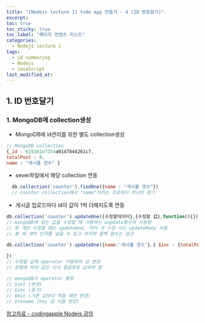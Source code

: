 ```yaml
---
title: "[Nodejs lecture 1] todo app 만들기 - 4 (ID 번호달기)"
excerpt:
toc: true
toc_sticky: true
toc_label: "페이지 컨텐츠 리스트"
categories:
  - Nodejs lecture 1
tags:
  - id numbering
  - Nodejs
  - JavaScript
last_modified_at:
---
```


## **1. ID 번호달기**

### 1. MongoDB에 collection생성

- MongoDB에 id관리를 위한 별도 collection생성

```javascript
// MongoDB collection
{_id : 619301e7254a0147844261c7,
totalPost : 0,
name : "게시물 갯수" }
```

- sever파일에서 해당 collection 연동

```javascript
  db.collection('counter').findOne({name : "게시물 갯수"})
  // counter collection에서 "name"이라는 프로퍼티 하나만 찾기
```

- 게시글 업로드마다 id이 값이 1씩 더해지도록 연동

```javascript
db.collection('counter').updateOne({수정할데이터},{수정할 값},function(){})
// mongoDB에 있는 값을 수정할 때 사용하는 unpdate함수의 사용법
// 한 개만 수정할 때는 updateOne, 여러 개 수정 시는 updateMany 사용
// 총 세 개의 인자를 넣을 수 있고 마지막 콜백 함수는 옵션

db.collection('counter').updateOne({name:'게시물 갯수'},{ $inc : {totalPost:1}},function(에러, 결과){
  
})
// 수정할 값에 operator 이용하여 값 변경
// 문법에 따라 값은 다시 중괄호로 감싸야 함

// mongoDB의 operator 종류
// $set (변경)
// $inc (증가)
// $min (기존 값보다 적을 때만 변경)
// $rename (key 값 이름 변경)
```



[참고자료 - codingapple Nodejs 강의](https://codingapple.com/course/node-express-mongodb-server/)
